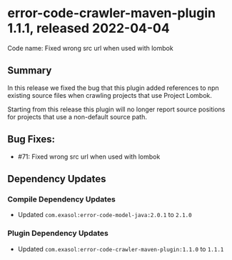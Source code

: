 # error-code-crawler-maven-plugin 1.1.1, released 2022-04-04

Code name: Fixed wrong src url when used with lombok

## Summary

In this release we fixed the bug that this plugin added references to npn existing source files when crawling projects that use Project Lombok.

Starting from this release this plugin will no longer report source positions for projects that use a non-default source path.

## Bug Fixes:

* #71: Fixed wrong src url when used with lombok

## Dependency Updates

### Compile Dependency Updates

* Updated `com.exasol:error-code-model-java:2.0.1` to `2.1.0`

### Plugin Dependency Updates

* Updated `com.exasol:error-code-crawler-maven-plugin:1.1.0` to `1.1.1`
